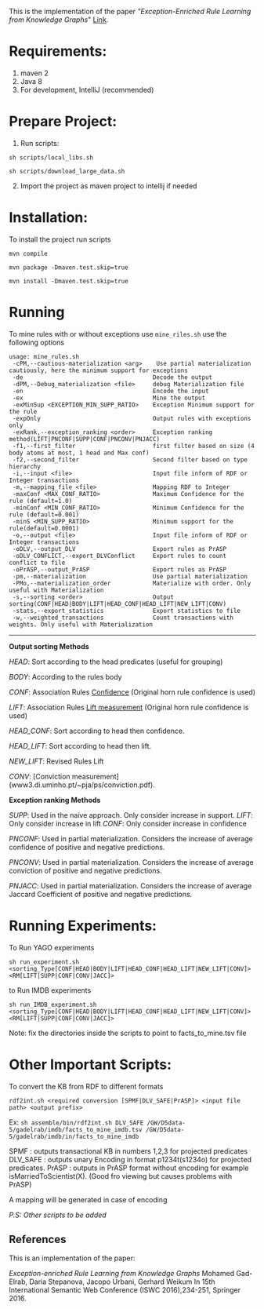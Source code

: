 This is the implementation of the paper _"Exception-Enriched Rule Learning from Knowledge Graphs_" [Link](https://link.springer.com/chapter/10.1007/978-3-319-46523-4_15).

**Requirements:**
=================

1. maven 2
2. Java 8
3. For development, IntelliJ (recommended)


**Prepare Project:**
====================

1. Run scripts:

 `sh scripts/local_libs.sh`

 `sh scripts/download_large_data.sh`
 

2. Import the project as maven project to intellij if needed



**Installation:**
=================

To install the project run scripts

`mvn compile`

`mvn package -Dmaven.test.skip=true`

`mvn install -Dmaven.test.skip=true`


**Running**
===========

To mine rules with or without exceptions use `mine_riles.sh` use the following options

```
usage: mine_rules.sh
 -cPM,--cautious-materialization <arg>    Use partial materialization cautiously, here the minimum support for exceptions
 -de                                     Decode the output
 -dPM,--Debug_materialization <file>     debug Materialization file
 -en                                     Encode the input
 -ex                                     Mine the output
 -exMinSup <EXCEPTION_MIN_SUPP_RATIO>    Exception Minimum support for the rule
 -expOnly                                Output rules with exceptions only
 -exRank,--exception_ranking <order>     Exception ranking method(LIFT|PNCONF|SUPP|CONF|PNCONV|PNJACC)
 -f1,--first_filter                      first filter based on size (4 body atoms at most, 1 head and Max conf)
 -f2,--second_filter                     Second filter based on type hierarchy
 -i,--input <file>                       Input file inform of RDF or Integer transactions
 -m,--mapping_file <file>                Mapping RDF to Integer
 -maxConf <MAX_CONF_RATIO>               Maximum Confidence for the rule (default=1.0)
 -minConf <MIN_CONF_RATIO>               Minimum Confidence for the rule (default=0.001)
 -minS <MIN_SUPP_RATIO>                  Minimum support for the rule(default=0.0001)
 -o,--output <file>                      Input file inform of RDF or Integer transactions
 -oDLV,--output_DLV                      Export rules as PrASP
 -oDLV_CONFLICT,--export_DLVConflict     Export rules to count conflict to file
 -oPrASP,--output_PrASP                  Export rules as PrASP
 -pm,--materialization                   Use partial materialization
 -PMo,--materialization_order            Materialize with order. Only useful with Materialization
 -s,--sorting <order>                    Output sorting(CONF|HEAD|BODY|LIFT|HEAD_CONF|HEAD_LIFT|NEW_LIFT|CONV)
 -stats,--export_statistics              Export statistics to file
 -w,--weighted_transactions              Count transactions with weights. Only useful with Materialization
 ```

****

**Output sorting Methods**

_HEAD_: Sort according to the head predicates (useful for grouping)

_BODY_: According to the rules body

_CONF_: Association Rules [Confidence](https://en.wikipedia.org/wiki/Association_rule_learning#Confidence) (Original horn rule confidence is used)

_LIFT_: Association Rules [Lift measurement](https://en.wikipedia.org/wiki/Association_rule_learning#Lift) (Original horn rule confidence is used)

_HEAD_CONF_: Sort according to head then confidence.

_HEAD_LIFT_: Sort according to head then lift.

_NEW_LIFT_: Revised Rules Lift

_CONV_: [Conviction measurement] (www3.di.uminho.pt/~pja/ps/conviction.pdf).

**Exception ranking Methods**

_SUPP_: Used in the naive approach. Only consider increase in support.
_LIFT_: Only consider increase in lift 
_CONF_: Only consider increase in confidence 

_PNCONF_: Used in partial materialization. Considers the increase of average confidence of positive and negative predictions. 

_PNCONV_: Used in partial materialization. Considers the increase of average conviction of positive and negative predictions. 

_PNJACC_: Used in partial materialization. Considers the increase of average Jaccard Coefficient of positive and negative predictions. 



**Running Experiments:**
==========================

To Run YAGO experiments

`sh run_experiment.sh <sorting_Type[CONF|HEAD|BODY|LIFT|HEAD_CONF|HEAD_LIFT|NEW_LIFT|CONV]> <RM[LIFT|SUPP|CONF|CONV|JACC]>` 

to Run IMDB experiments 

`sh run_IMDB_experiment.sh <sorting_Type[CONF|HEAD|BODY|LIFT|HEAD_CONF|HEAD_LIFT|NEW_LIFT|CONV]> <RM[LIFT|SUPP|CONF|CONV|JACC]>` 

Note: fix the directories inside the scripts to point to facts_to_mine.tsv file



**Other Important Scripts:**
=======================

To convert the KB from RDF to different formats

`rdf2int.sh <required conversion [SPMF|DLV_SAFE|PrASP]> <input file path> <output prefix>`

Ex: `sh assemble/bin/rdf2int.sh DLV_SAFE /GW/D5data-5/gadelrab/imdb/facts_to_mine_imdb.tsv /GW/D5data-5/gadelrab/imdb/in/facts_to_mine_imdb`

SPMF : outputs transactional KB in numbers 1,2,3 for projected predicates
DLV_SAFE : outputs unary Encoding in format p1234t(s1234o) for projected predicates.
PrASP : outputs in PrASP format without encoding for example isMarriedToScientist(X). (Good fro viewing but causes problems with PrASP)

A mapping will be generated in case of encoding

_P.S: Other scripts to be added_

## References

This is an implementation of the paper:


*Exception-enriched Rule Learning from Knowledge Graphs* 
Mohamed Gad-Elrab, Daria Stepanova, Jacopo Urbani, Gerhard Weikum
In 15th International Semantic Web Conference (ISWC 2016),234-251, Springer 2016.


